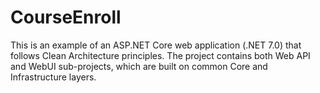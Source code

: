# CourseEnroll
This is an example of an ASP.NET Core web application (.NET 7.0) that follows Clean Architecture principles.
The project contains both Web API and WebUI sub-projects, which are built on common Core and Infrastructure layers.

